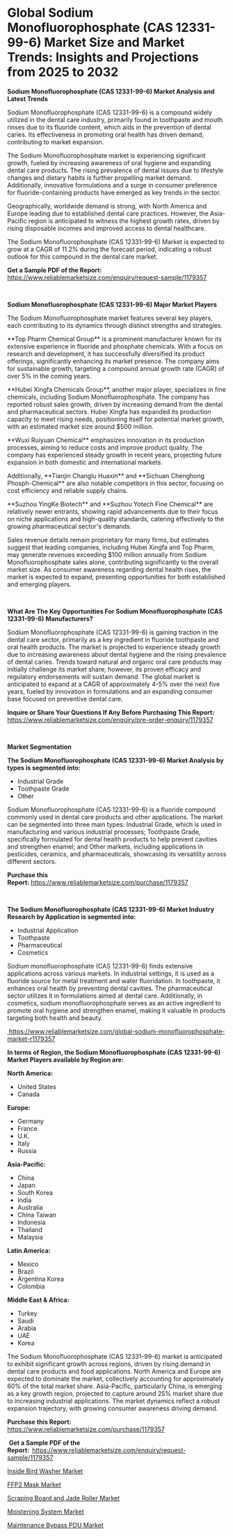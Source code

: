 <p><h1>Global Sodium Monofluorophosphate (CAS 12331-99-6) Market Size and Market Trends: Insights and Projections from 2025 to 2032</h1></p><p><strong>Sodium Monofluorophosphate (CAS 12331-99-6) Market Analysis and Latest Trends</strong></p>
<p><p>Sodium Monofluorophosphate (CAS 12331-99-6) is a compound widely utilized in the dental care industry, primarily found in toothpaste and mouth rinses due to its fluoride content, which aids in the prevention of dental caries. Its effectiveness in promoting oral health has driven demand, contributing to market expansion.</p><p>The Sodium Monofluorophosphate market is experiencing significant growth, fueled by increasing awareness of oral hygiene and expanding dental care products. The rising prevalence of dental issues due to lifestyle changes and dietary habits is further propelling market demand. Additionally, innovative formulations and a surge in consumer preference for fluoride-containing products have emerged as key trends in the sector.</p><p>Geographically, worldwide demand is strong, with North America and Europe leading due to established dental care practices. However, the Asia-Pacific region is anticipated to witness the highest growth rates, driven by rising disposable incomes and improved access to dental healthcare.</p><p>The Sodium Monofluorophosphate (CAS 12331-99-6) Market is expected to grow at a CAGR of 11.2% during the forecast period, indicating a robust outlook for this compound in the dental care market.</p></p>
<p><strong>Get a Sample PDF of the Report:&nbsp;</strong> <a href="https://www.reliablemarketsize.com/enquiry/request-sample/1179357?utm_campaign=2242&utm_medium=2&utm_source=Github&utm_content=ia&utm_term=02022025&utm_id=sodium-monofluorophosphate-cas-12331-99-6">https://www.reliablemarketsize.com/enquiry/request-sample/1179357</a></p>
<p>&nbsp;</p>
<p><strong>Sodium Monofluorophosphate (CAS 12331-99-6) Major Market Players</strong></p>
<p><p>The Sodium Monofluorophosphate market features several key players, each contributing to its dynamics through distinct strengths and strategies. </p><p>**Top Pharm Chemical Group** is a prominent manufacturer known for its extensive experience in fluoride and phosphate chemicals. With a focus on research and development, it has successfully diversified its product offerings, significantly enhancing its market presence. The company aims for sustainable growth, targeting a compound annual growth rate (CAGR) of over 5% in the coming years.</p><p>**Hubei Xingfa Chemicals Group**, another major player, specializes in fine chemicals, including Sodium Monofluorophosphate. The company has reported robust sales growth, driven by increasing demand from the dental and pharmaceutical sectors. Hubei Xingfa has expanded its production capacity to meet rising needs, positioning itself for potential market growth, with an estimated market size around $500 million.</p><p>**Wuxi Ruiyuan Chemical** emphasizes innovation in its production processes, aiming to reduce costs and improve product quality. The company has experienced steady growth in recent years, projecting future expansion in both domestic and international markets.</p><p>Additionally, **Tianjin Changlu Huaxin** and **Sichuan Chenghong Phosph-Chemical** are also notable competitors in this sector, focusing on cost efficiency and reliable supply chains. </p><p>**Suzhou YingKe Biotech** and **Suzhou Yotech Fine Chemical** are relatively newer entrants, showing rapid advancements due to their focus on niche applications and high-quality standards, catering effectively to the growing pharmaceutical sector's demands.</p><p>Sales revenue details remain proprietary for many firms, but estimates suggest that leading companies, including Hubei Xingfa and Top Pharm, may generate revenues exceeding $100 million annually from Sodium Monofluorophosphate sales alone, contributing significantly to the overall market size. As consumer awareness regarding dental health rises, the market is expected to expand, presenting opportunities for both established and emerging players.</p></p>
<p>&nbsp;</p>
<p><strong>What Are The Key Opportunities For Sodium Monofluorophosphate (CAS 12331-99-6) Manufacturers?</strong></p>
<p><p>Sodium Monofluorophosphate (CAS 12331-99-6) is gaining traction in the dental care sector, primarily as a key ingredient in fluoride toothpaste and oral health products. The market is projected to experience steady growth due to increasing awareness about dental hygiene and the rising prevalence of dental caries. Trends toward natural and organic oral care products may initially challenge its market share; however, its proven efficacy and regulatory endorsements will sustain demand. The global market is anticipated to expand at a CAGR of approximately 4-5% over the next five years, fueled by innovation in formulations and an expanding consumer base focused on preventive dental care.</p></p>
<p><strong>Inquire or Share Your Questions If Any Before Purchasing This Report:</strong> <a href="https://www.reliablemarketsize.com/enquiry/pre-order-enquiry/1179357?utm_campaign=2242&utm_medium=2&utm_source=Github&utm_content=ia&utm_term=02022025&utm_id=sodium-monofluorophosphate-cas-12331-99-6">https://www.reliablemarketsize.com/enquiry/pre-order-enquiry/1179357</a></p>
<p>&nbsp;</p>
<p><strong>Market Segmentation</strong></p>
<p><strong>The Sodium Monofluorophosphate (CAS 12331-99-6) Market Analysis by types is segmented into:</strong></p>
<p><ul><li>Industrial Grade</li><li>Toothpaste Grade</li><li>Other</li></ul></p>
<p><p>Sodium Monofluorophosphate (CAS 12331-99-6) is a fluoride compound commonly used in dental care products and other applications. The market can be segmented into three main types: Industrial Grade, which is used in manufacturing and various industrial processes; Toothpaste Grade, specifically formulated for dental health products to help prevent cavities and strengthen enamel; and Other markets, including applications in pesticides, ceramics, and pharmaceuticals, showcasing its versatility across different sectors.</p></p>
<p><strong>Purchase this Report:&nbsp;</strong><a href="https://www.reliablemarketsize.com/purchase/1179357?utm_campaign=2242&utm_medium=2&utm_source=Github&utm_content=ia&utm_term=02022025&utm_id=sodium-monofluorophosphate-cas-12331-99-6">https://www.reliablemarketsize.com/purchase/1179357</a></p>
<p>&nbsp;</p>
<p><strong>The Sodium Monofluorophosphate (CAS 12331-99-6) Market Industry Research by Application is segmented into:</strong></p>
<p><ul><li>Industrial Application</li><li>Toothpaste</li><li>Pharmaceutical</li><li>Cosmetics</li></ul></p>
<p><p>Sodium monofluorophosphate (CAS 12331-99-6) finds extensive applications across various markets. In industrial settings, it is used as a fluoride source for metal treatment and water fluoridation. In toothpaste, it enhances oral health by preventing dental cavities. The pharmaceutical sector utilizes it in formulations aimed at dental care. Additionally, in cosmetics, sodium monofluorophosphate serves as an active ingredient to promote oral hygiene and strengthen enamel, making it valuable in products targeting both health and beauty.</p></p>
<p><a href="https://www.reliablemarketsize.com/global-sodium-monofluorophosphate-market-r1179357?utm_campaign=2242&utm_medium=2&utm_source=Github&utm_content=ia&utm_term=02022025&utm_id=sodium-monofluorophosphate-cas-12331-99-6">&nbsp;https://www.reliablemarketsize.com/global-sodium-monofluorophosphate-market-r1179357</a></p>
<p><strong>In terms of Region, the Sodium Monofluorophosphate (CAS 12331-99-6) Market Players available by Region are:</strong></p>
<p>
    <p> <strong> North America: </strong>
        <ul>
            <li>United States</li>
            <li>Canada</li>
        </ul>
        </p> 
    <p> <strong> Europe: </strong>
        <ul>
            <li>Germany</li>
            <li>France</li>
            <li>U.K.</li>
            <li>Italy</li>
            <li>Russia</li>
        </ul>
        </p> 
    <p> <strong> Asia-Pacific: </strong>
        <ul>
            <li>China</li>
            <li>Japan</li>
            <li>South Korea</li>
            <li>India</li>
            <li>Australia</li>
            <li>China Taiwan</li>
            <li>Indonesia</li>
            <li>Thailand</li>
            <li>Malaysia</li>
        </ul>
        </p> 
    <p> <strong> Latin America: </strong>
        <ul>
            <li>Mexico</li>
            <li>Brazil</li>
            <li>Argentina Korea</li>
            <li>Colombia</li>
        </ul>
        </p> 
    <p> <strong> Middle East & Africa: </strong>
        <ul>
            <li>Turkey</li>
            <li>Saudi</li>
            <li>Arabia</li>
            <li>UAE</li>
            <li>Korea</li>
        </ul>
    </p>
    </p>
<p><p>The Sodium Monofluorophosphate (CAS 12331-99-6) market is anticipated to exhibit significant growth across regions, driven by rising demand in dental care products and food applications. North America and Europe are expected to dominate the market, collectively accounting for approximately 60% of the total market share. Asia-Pacific, particularly China, is emerging as a key growth region, projected to capture around 25% market share due to increasing industrial applications. The market dynamics reflect a robust expansion trajectory, with growing consumer awareness driving demand.</p></p>
<p><strong>Purchase this Report: </strong><a href="https://www.reliablemarketsize.com/purchase/1179357?utm_campaign=2242&utm_medium=2&utm_source=Github&utm_content=ia&utm_term=02022025&utm_id=sodium-monofluorophosphate-cas-12331-99-6">https://www.reliablemarketsize.com/purchase/1179357</a></p>
<p>&nbsp;<strong>Get a Sample PDF of the Report:&nbsp;&nbsp;</strong><a href="https://www.reliablemarketsize.com/enquiry/request-sample/1179357?utm_campaign=2242&utm_medium=2&utm_source=Github&utm_content=ia&utm_term=02022025&utm_id=sodium-monofluorophosphate-cas-12331-99-6">https://www.reliablemarketsize.com/enquiry/request-sample/1179357</a></p>
<p><strong></strong></p>
<p><p><a href="https://www.linkedin.com/pulse/inside-bird-washer-market-trend-analysis-highlights-lwsee?utm_campaign=2242&utm_medium=2&utm_source=Github&utm_content=ia&utm_term=02022025&utm_id=sodium-monofluorophosphate-cas-12331-99-6">Inside Bird Washer Market</a></p><p><a href="https://www.linkedin.com/pulse/global-ffp2-mask-nexus-sector-confluences-regional-catalysts-ew9vf?utm_campaign=2242&utm_medium=2&utm_source=Github&utm_content=ia&utm_term=02022025&utm_id=sodium-monofluorophosphate-cas-12331-99-6">FFP2 Mask Market</a></p><p><a href="https://www.linkedin.com/pulse/investment-potential-scraping-board-jade-roller-market-4rkof?utm_campaign=2242&utm_medium=2&utm_source=Github&utm_content=ia&utm_term=02022025&utm_id=sodium-monofluorophosphate-cas-12331-99-6">Scraping Board and Jade Roller Market</a></p><p><a href="https://www.linkedin.com/pulse/moistening-system-market-trend-analysis-suggests-ibuxe?utm_campaign=2242&utm_medium=2&utm_source=Github&utm_content=ia&utm_term=02022025&utm_id=sodium-monofluorophosphate-cas-12331-99-6">Moistening System Market</a></p><p><a href="https://www.linkedin.com/pulse/forecasting-maintenance-bypass-pdu-market-4-cagr-growth-projections-tnyje?utm_campaign=2242&utm_medium=2&utm_source=Github&utm_content=ia&utm_term=02022025&utm_id=sodium-monofluorophosphate-cas-12331-99-6">Maintenance Bypass PDU Market</a></p></p>